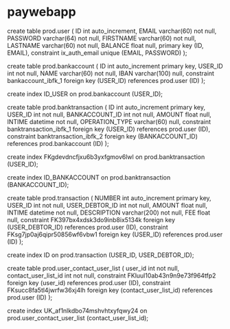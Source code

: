# paywebapp

create table prod.user
(
    ID        int auto_increment,
    EMAIL     varchar(60) not null,
    PASSWORD  varchar(64) not null,
    FIRSTNAME varchar(60) not null,
    LASTNAME  varchar(60) not null,
    BALANCE   float       null,
    primary key (ID, EMAIL),
    constraint ix_auth_email
        unique (EMAIL, PASSWORD)
);

create table prod.bankaccount
(
    ID      int auto_increment
        primary key,
    USER_ID int          not null,
    NAME    varchar(60)  not null,
    IBAN    varchar(100) null,
    constraint bankaccount_ibfk_1
        foreign key (USER_ID) references prod.user (ID)
);

create index ID_USER
    on prod.bankaccount (USER_ID);

create table prod.banktransaction
(
    ID             int auto_increment
        primary key,
    USER_ID        int         not null,
    BANKACCOUNT_ID int         not null,
    AMOUNT         float       null,
    INTIME         datetime    not null,
    OPERATION_TYPE varchar(60) null,
    constraint banktransaction_ibfk_1
        foreign key (USER_ID) references prod.user (ID),
    constraint banktransaction_ibfk_2
        foreign key (BANKACCOUNT_ID) references prod.bankaccount (ID)
);

create index FKgdevdncfjxu6b3yxfgmov6lwl
    on prod.banktransaction (USER_ID);

create index ID_BANKACCOUNT
    on prod.banktransaction (BANKACCOUNT_ID);

create table prod.transaction
(
    NUMBER         int auto_increment
        primary key,
    USER_ID        int          not null,
    USER_DEBTOR_ID int          not null,
    AMOUNT         float        null,
    INTIME         datetime     not null,
    DESCRIPTION    varchar(200) not null,
    FEE            float        null,
    constraint FK397bx4xdsk3do9inb8ix5134k
        foreign key (USER_DEBTOR_ID) references prod.user (ID),
    constraint FKsg7jp0aj6qipr50856wf6vbw1
        foreign key (USER_ID) references prod.user (ID)
);

create index ID
    on prod.transaction (USER_ID, USER_DEBTOR_ID);

create table prod.user_contact_user_list
(
    user_id              int not null,
    contact_user_list_id int not null,
    constraint FKluul10ab43n9n9e73f964tfp2
        foreign key (user_id) references prod.user (ID),
    constraint FKsucc8fa5tl4jwrfw36xj4lh
        foreign key (contact_user_list_id) references prod.user (ID)
);

create index UK_af1nlkdbo74mshvhtxyfqwy24
    on prod.user_contact_user_list (contact_user_list_id);

